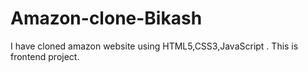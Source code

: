 # Amazon-clone-Bikash
I have cloned amazon website using HTML5,CSS3,JavaScript . This is frontend project.
